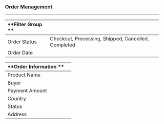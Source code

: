 ### **Order Management**

---

| **Filter Group ** |  |
| :--- | :--- |
| Order Status | Checkout, Processing, Shipped, Cancelled, Completed  |
| Order Date |  |



| **Order Information ** |  |
| :--- | :--- |
| Product Name  |  |
| Buyer  |  |
| Payment Amount |  |
| Country  |  |
| Status  |  |
| Address |  |



